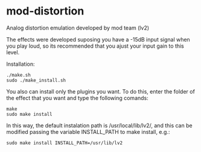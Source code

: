 mod-distortion
==============

Analog distortion emulation developed by mod team (lv2)

The effects were developed suposing you have a -15dB input signal when you play loud,
so its recommended that you ajust your input gain to this level.

Installation:

	./make.sh
	sudo ./make_install.sh
	
You also can install only the plugins you want.
To do this, enter the folder of the effect that you want and type the following comands:

	make
	sudo make install

In this way, the default instalation path is /usr/local/lib/lv2/, and this can be modified passing the variable INSTALL_PATH to make install, e.g.:

	sudo make install INSTALL_PATH=/usr/lib/lv2
